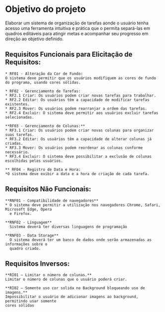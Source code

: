 # Objetivo do projeto 

 Elaborar um sistema de organização de tarefas aonde o usuário tenha acesso uma ferramenta intuitiva e prática que o permita separá-las em quadros editáveis para atingir metas e acompanhar seu progresso em direção ao objetivo definido.

## Requisitos Funcionais para Elicitação de Requisitos:
```
* RF01 - Alteração da Cor de Fundo:
O sistema deve permitir que os usuários modifiquem as cores de fundo do programa, usando cores sólidas.
```
```
* RF02 - Gerenciamento de Tarefas:
* RF2.1 Criar: Os usuários podem criar novas tarefas para trabalhar.
* RF2.2 Editar: Os usuários têm a capacidade de modificar tarefas existentes.
* RF2.3 Mover: Os usuários podem rearranjar a ordem das tarefas.
* RF2.4 Excluir: O sistema deve permitir aos usuários excluir tarefas selecionadas.
```
```
**RF03 - Gerenciamento de Colunas:**
* RF3.1 Criar: Os usuários podem criar novas colunas para organizar suas tarefas.
* RF3.2 Editar: Os usuários têm a capacidade de alterar colunas já criadas.
* RF3.3 Mover: Os usuários podem reordenar as colunas conforme necessário.
* RF3.4 Excluir: O sistema deve possibilitar a exclusão de colunas escolhidas pelos usuários.
```
```
** RF04 - Registro de Data e Hora:
*O sistema deve exibir a data e a hora de criação de cada tarefa.
```

## Requisitos Não Funcionais:
```
**RNF01 - Compatibilidade de navegadores**
* O sistema deve permitir a utilização nos navegadores Chrome, Safari, Microsoft Edge, Opera 
  e Firefox.
```
```
**RNF02 - Linguagem**
  Sistema deverá ter diversas linguagens de programação
```
```
**RNF03 - Data Storage**
  O sistema deverá ter um banco de dados onde serão armazenadas as informações sobre o 
  quadro criado.
```

## Requisitos Inversos:
```
**RI01 – Limitar o número de colunas.**
Limitar o número de colunas que o usuário poderá criar.
```
```
**RI02 – Somente uso cor solida no Background bloqueando uso de imagens.**
Impossibilitar o usuário de adicionar imagens ao background, permitindo usar somente
cores sólidas
```

